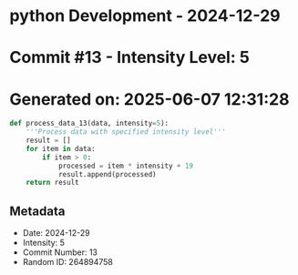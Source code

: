 ﻿# python Development - 2024-12-29
# Commit #13 - Intensity Level: 5
# Generated on: 2025-06-07 12:31:28
```python
def process_data_13(data, intensity=5):
    '''Process data with specified intensity level'''
    result = []
    for item in data:
        if item > 0:
            processed = item * intensity + 19
            result.append(processed)
    return result
```
## Metadata
- Date: 2024-12-29
- Intensity: 5
- Commit Number: 13
- Random ID: 264894758
